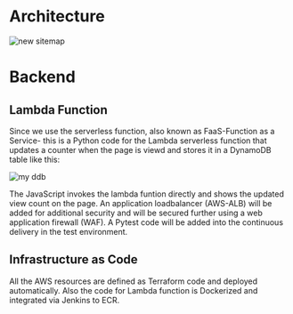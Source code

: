 # Architecture
![new sitemap](https://github.com/user-attachments/assets/20050cf5-a8e5-454b-a2d5-b6adb7ff6ef0)

# Backend
## Lambda Function
Since we use the serverless function, also known as FaaS-Function as a Service- this is a Python code for the Lambda serverless function that updates a counter when the page is viewd and stores it in a DynamoDB table like this:

![my ddb](https://github.com/memor24/myWebsite-backend/assets/112832477/e1eba4df-9a27-46f2-8681-32054399f111)

The JavaScript invokes the lambda funtion directly and shows the updated view count on the page. An application loadbalancer (AWS-ALB) will be added for additional security and will be secured further using a web application firewall (WAF). A Pytest code will be added into the continuous delivery in the test environment.

## Infrastructure as Code
All the AWS resources are defined as Terraform code and deployed automatically.
Also the code for Lambda function is Dockerized and integrated via Jenkins to ECR.
